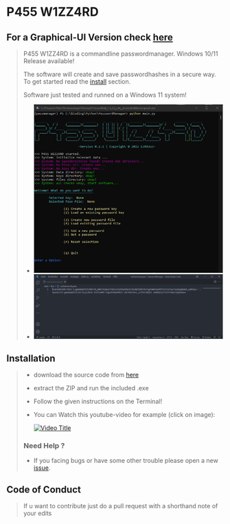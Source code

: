 # P455 W1ZZ4RD #
## For a Graphical-UI Version check [here](https://github.com/sera619/PassWizzard-GUI)

> P455 W1ZZ4RD is a commandline passwordmanager.
> Windows 10/11 Release available!
>
> The software will create and save passwordhashes in a secure way.
> To get started read the [install](#Installation) section.
>  
> Software just tested and runned on a Windows 11 system!
>
> - ![55](src/preview.png)
> - ![preview2](src/savedPasses.png)
>

## Installation ##

> - download the source code from [here](https://github.com/sera619/PasswordManager/releases/download/v.0.3.6/P455W1ZZ4RD_v0.3.6_Win64.zip)
> - extract the ZIP and run the included .exe
>
> - Follow the given instructions on the Terminal!
> - You can Watch this youtube-video for example (click on image):
>
>    [![Video Title](https://img.youtube.com/vi/iTgesNe3-3s/3.jpg)](https://www.youtube.com/watch?v=iTgesNe3-3s)
>
> ### Need Help ? ###
>
> - If you facing bugs or have some other trouble please open a new [issue](https://github.com/sera619/PasswordManager/issues).
>

## Code of Conduct ##

> If u want to contribute just do a pull request with a shorthand note of your edits
